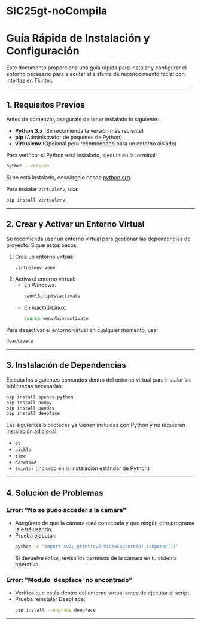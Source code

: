 # SIC25gt-noCompila


# Guía Rápida de Instalación y Configuración

Este documento proporciona una guía rápida para instalar y configurar el entorno necesario para ejecutar el sistema de reconocimiento facial con interfaz en Tkinter.

---

## 1. Requisitos Previos

Antes de comenzar, asegúrate de tener instalado lo siguiente:
- **Python 3.x** (Se recomienda la versión más reciente)
- **pip** (Administrador de paquetes de Python)
- **virtualenv** (Opcional pero recomendado para un entorno aislado)

Para verificar si Python está instalado, ejecuta en la terminal:
```bash
python --version
```
Si no está instalado, descárgalo desde [python.org](https://www.python.org/).

Para instalar `virtualenv`, usa:
```bash
pip install virtualenv
```

---

## 2. Crear y Activar un Entorno Virtual

Se recomienda usar un entorno virtual para gestionar las dependencias del proyecto. Sigue estos pasos:

1. Crea un entorno virtual:
   ```bash
   virtualenv venv
   ```
2. Activa el entorno virtual:
   - En Windows:
     ```bash
     venv\Scripts\activate
     ```
   - En macOS/Linux:
     ```bash
     source venv/bin/activate
     ```

Para desactivar el entorno virtual en cualquier momento, usa:
```bash
deactivate
```

---

## 3. Instalación de Dependencias

Ejecuta los siguientes comandos dentro del entorno virtual para instalar las bibliotecas necesarias:

```bash
pip install opencv-python
pip install numpy
pip install pandas
pip install deepface
```

Las siguientes bibliotecas ya vienen incluidas con Python y no requieren instalación adicional:
- `os`
- `pickle`
- `time`
- `datetime`
- `tkinter` (incluido en la instalación estándar de Python)

---

## 4. Solución de Problemas

### Error: "No se pudo acceder a la cámara"
- Asegúrate de que la cámara está conectada y que ningún otro programa la esté usando.
- Prueba ejecutar:
  ```bash
  python -c "import cv2; print(cv2.VideoCapture(0).isOpened())"
  ```
  Si devuelve `False`, revisa los permisos de la cámara en tu sistema operativo.

### Error: "Modulo 'deepface' no encontrado"
- Verifica que estás dentro del entorno virtual antes de ejecutar el script.
- Prueba reinstalar DeepFace:
  ```bash
  pip install --upgrade deepface
  ```

---

